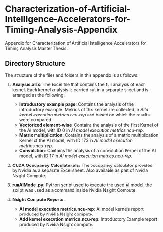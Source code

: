 # Characterization-of-Artificial-Intelligence-Accelerators-for-Timing-Analysis-Appendix
Appendix for Characterization of Artificial Intelligence Accelerators for Timing Analysis Master Thesis. 

## Directory Structure
The structure of the files and folders in this appendix is as follows: 

1. **Analysis.xlsx**: The Excel file that contains the full analysis of each kernel. Each kernel analysis is carried out in a separate sheet and is arranged as the following:
	- **Introductory example page**: Contains the analysis of the introductory example. Metrics of this kernel are collected in *Add kernel execution metrics.ncu-rep* and based on which the results were compared. 
	- **Vectorized element-wise**: Contains the analysis of the first Kernel of the AI model, with ID 0 in *AI model execution metrics.ncu-rep*.
	- **Matrix multiplication**: Contains the analysis of a matrix multiplication Kernel of the AI model, with ID 173 in *AI model execution metrics.ncu-rep*.
	- **Convolution**: Contains the analysis of a convolution Kernel of the AI model, with ID 17 in *AI model execution metrics.ncu-rep*.
	
2. **CUDA Occupancy Calculator.xls**: The occupancy calculator provided by Nvidia as a separate Excel sheet. Also available as part of Nvidia Nsight Compute.

3. **runAIModel.py**: Python script used to execute the used AI model, the script was used as a command inside Nvidia Nsight Compute.

4. **Nsight Compute Reports**:
	- **AI model execution metrics.ncu-rep**: AI model kernels report produced by Nvidia Nsight compute.
	- **Add kernel execution metrics.ncu-rep**: Introductory Example report produced by Nvidia Nsight compute. 

 
